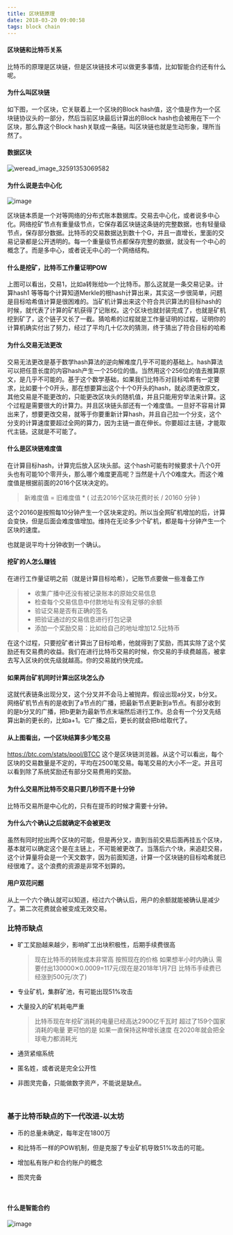 ```yaml
---
title: 区块链原理
date: 2018-03-20 09:00:58
tags: block chain
---
```




#### 区块链和比特币关系

比特币的原理是区块链，但是区块链技术可以做更多事情，比如智能合约还有什么呢。

#### 为什么叫区块链

如下图，一个区块，它关联着上一个区块的Block hash值，这个值是作为一个区块链协议头的一部分，然后当前区块最后计算出的Block hash也会被用在下一个区块，那么靠这个Block hash关联成一条链。叫区块链也就是生动形象，理所当然了。

#### 数据区块

![weread_image_32591353069582](http://wx1.sinaimg.cn/mw690/c1b251b3ly1fo0pwh8bg8j20ko0eytan.jpg)



#### 为什么说是去中心化

![image](http://wx1.sinaimg.cn/large/c1b251b3gy1fsistygzzkj20gx0auwhf.jpg)

区块链本质是一个对等网络的分布式账本数据库。交易去中心化，或者说多中心化。网络挖矿节点有重量级节点，它保存着区块链这条链的完整数据，也有轻量级节点，保存部分数据。比特币的交易数据达到数十个G，并且一直增长，里面的交易记录都是公开透明的。每一个重量级节点都保存完整的数据，就没有一个中心的概念了。而是多中心，或者说无中心的一个网络结构。



#### 什么是挖矿，比特币工作量证明POW

上图可以看出，交易1，比如a转账给b一个比特币。那么这就是一条交易记录。计算hash1 等等每个计算知道Merkle的根hash计算出来，其实这一步很简单，问题是目标哈希值计算是很困难的。当矿机计算出来这个符合共识算法的目标hash的时候，就代表了计算的矿机获得了记账权。这个区块也就封装完成了，也就是矿机挖到矿了，这个链子又长了一截。猜哈希的过程就是工作量证明的过程，证明你的计算机确实付出了努力，经过了平均几十亿次的猜测，终于猜出了符合目标的哈希

#### 为什么交易无法更改

交易无法更改是基于数学hash算法的逆向解难度几乎不可能的基础上。hash算法可以把任意长度的内容hash产生一个256位的值。当然用这个256位的值去推算原文，是几乎不可能的。基于这个数学基础，如果我们比特币对目标哈希有一定要求，比如要十个0开头，那在想要算出这个十个0开头的hash，就必须更改原文，其他交易是不能更改的，只能更改区块头的随机值，并且只能用穷举法来计算。这个过程是需要很大的计算力。并且区块链头部还有一个难度值。一旦好不容易计算出来了，想要更改交易，就等于你要重新计算hash，并且自己拉一个分支，这个分支的计算速度要超过全网的算力，因为主链一直在伸长。你要超过主链，才能取代主链。这就是不可能了。

#### 什么是区块链难度值

在计算目标hash，计算完后放入区块头部。这个hash可能有时候要求十八个0开头也有可能10个零开头，那么哪个难度更高呢？当然是十八个0难度大。而这个难度值是根据前面的2016个区块决定的。

> 新难度值 = 旧难度值 * ( 过去2016个区块花费时长 / 20160 分钟 )

这个20160是按照每10分钟产生一个区块来定的。所以当全网矿机增加的后，计算会变快，但是后面会难度值增加。维持在无论多少个矿机，都是每十分钟产生一个区块的速度。

也就是说平均十分钟收到一个确认。

#### 挖矿的人怎么赚钱

在进行工作量证明之前（就是计算目标哈希），记账节点要做一些准备工作

> - 收集广播中还没有被记录账本的原始交易信息
> - 检查每个交易信息中付款地址有没有足够的余额
> - 验证交易是否有正确的签名
> - 把验证通过的交易信息进行打包记录
> - 添加一个奖励交易：比如给自己的地址增加12.5比特币 

在这个过程，只要挖矿者计算出了目标哈希，他就得到了奖励，而其实除了这个奖励还有交易费的收益。我们在进行比特币交易的时候，你交易的手续费越高，被拿去写入区块的优先级就越高。你的交易就约快完成。

#### 如果两台矿机同时计算出区块怎么办

这就代表链条出现分叉，这个分叉并不会马上被抛弃。假设出现a分叉，b分叉。网络矿机节点有的是收到了a节点的广播，把最新节点更新到a节点。有部分收到的是b分叉的广播，把b更新为最新节点末端然后进行工作。总会有一个分叉先结算出新的更长的，比如a+1。它广播之后，更长的就会把b给取代了。

#### 从上图看出，一个区块结算多少笔交易

https://btc.com/stats/pool/BTCC 这个是区块链浏览器。从这个可以看出，每个区块的交易数量是不定的，平均在2500笔交易。每笔交易的大小不一定。并且可以看到除了系统奖励还有部分交易费用的奖励。

#### 为什么交易所比特币交易只要几秒而不是十分钟

比特币交易所是中心化的，只有在提币的时候才需要十分钟。



#### 为什么六个确认之后就确定不会被更改

虽然有同时挖出两个区块的可能，但是再分叉，直到当前交易后面再挂五个区块，基本就可以确定这个是在主链上，不可能被更改了。当落后六个块，来追赶交易，这个计算量将会是一个天文数字，因为前面知道，计算一个区块链的目标哈希就已经很难了。这个浪费的资源是非常不划算的。

#### 用户双花问题

从上一个六个确认就可以知道，经过六个确认后，用户的余额就能被确认是减少了。第二次花费就会被变成无效交易。

### 比特币缺点

+ 旷工奖励越来越少，影响旷工出块积极性，后期手续费很高

  > 现在比特币的转账成本非常高 按照现在的价格 如果想半小时内确认 需要付出130000✕0.0009=117元(现在是2018年1月7日 比特币手续费已经涨到500元/次了)

+ 专业矿机，集群矿池，有可能出现51%攻击

+ 大量投入的矿机耗电严重

  > 比特币现在年挖矿消耗的电量已经高达2900亿千瓦时 超过了159个国家消耗的电量 更可怕的是 如果一直保持这种增长速度 在2020年就会把全球电力都消耗光 

+ 通货紧缩系统

+ 匿名姓，或者说是完全公开性

+ 非图灵完备，只能做数字资产，不能说是缺点。

  ​

### 基于比特币缺点的下一代改进-以太坊



+ 币的总量未确定，每年定在1800万

+ 和比特币一样的POW机制，但是克服了专业矿机导致51%攻击的可能。

+ 增加私有账户和合约账户的概念

+ 图灵完备

  ​

#### 什么是智能合约

![image](http://wx1.sinaimg.cn/large/c1b251b3gy1fsiu7ispx3j20u01hcagi.jpg)











